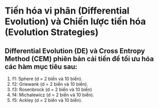 # Tiến hóa vi phân (Differential Evolution) và Chiến lược tiến hóa (Evolution Strategies)
Differential Evolution (DE) và Cross Entropy Method (CEM) phiên bản cải tiến để tối ưu hóa các hàm mục tiêu sau:
-
1. f1: Sphere (d = 2 biến và 10 biến).
2. f2: Griewank (d = 2 biến và 10 biến).
3. f3: Rosenbrock (d = 2 biến và 10 biến)
4. f4: Michalewicz (d = 2 biến và 10 biến).
5. f5: Ackley (d = 2 biến và 10 biến).
